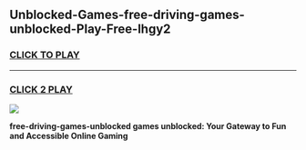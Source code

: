 
## Unblocked-Games-free-driving-games-unblocked-Play-Free-lhgy2
<h3>
<a href="https://premium76.site?title=free-driving-games-unblocked&ref=09A">CLICK TO PLAY</a></h3>
<hr>

<h3>
<a href="https://premium76.site?title=free-driving-games-unblocked&ref=09A">CLICK 2 PLAY</a>
  
</h3>

<a href="https://premium76.site?title=free-driving-games-unblocked&ref=09A"><img src="https://clearcache.store/games.png"></a>


**free-driving-games-unblocked games unblocked: Your Gateway to Fun and Accessible Online Gaming**

